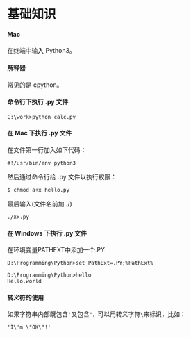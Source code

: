 # 基础知识

#### Mac

在终端中输入 Python3。

#### 解释器

常见的是 cpython。

#### 命令行下执行 .py 文件

```
C:\work>python calc.py
```

#### 在 Mac 下执行 .py 文件

在文件第一行加入如下代码：

```
#!/usr/bin/env python3
```

然后通过命令行给 .py 文件以执行权限：

```
$ chmod a+x hello.py
```

最后输入\(文件名前加 ./\)

```
./xx.py
```

#### 在 Windows 下执行 .py 文件

在环境变量PATHEXT中添加一个.PY

```
D:\Programming\Python>set PathExt=.PY;%PathExt%

D:\Programming\Python>hello
Hello,world
```

#### 转义符的使用

如果字符串内部既包含`'`又包含`"，`可以用转义字符`\`来标识，比如：

```
'I\'m \"OK\"!'
```



